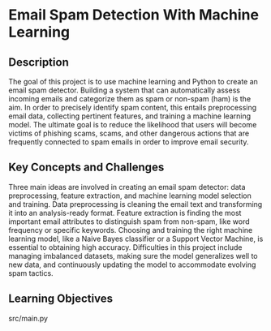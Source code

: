 # Email Spam Detection With Machine Learning
## Description
The goal of this project is to use machine learning and Python to create an email spam detector. Building a system that can automatically assess incoming emails and categorize them as spam or non-spam (ham) is the aim. In order to precisely identify spam content, this entails preprocessing email data, collecting pertinent features, and training a machine learning model. The ultimate goal is to reduce the likelihood that users will become victims of phishing scams, scams, and other dangerous actions that are frequently connected to spam emails in order to improve email security.
## Key Concepts and Challenges
Three main ideas are involved in creating an email spam detector: data preprocessing, feature extraction, and machine learning model selection and training. Data preprocessing is cleaning the email text and transforming it into an analysis-ready format. Feature extraction is finding the most important email attributes to distinguish spam from non-spam, like word frequency or specific keywords. Choosing and training the right machine learning model, like a Naive Bayes classifier or a Support Vector Machine, is essential to obtaining high accuracy. Difficulties in this project include managing imbalanced datasets, making sure the model generalizes well to new data, and continuously updating the model to accommodate evolving spam tactics.
## Learning Objectives

src/main.py

